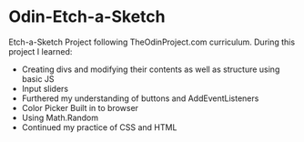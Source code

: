 # Odin-Etch-a-Sketch
Etch-a-Sketch Project following TheOdinProject.com curriculum. During this project I learned:
- Creating divs and modifying their contents as well as structure using basic JS
- Input sliders
- Furthered my understanding of buttons and AddEventListeners
- Color Picker Built in to browser
- Using Math.Random
- Continued my practice of CSS and HTML